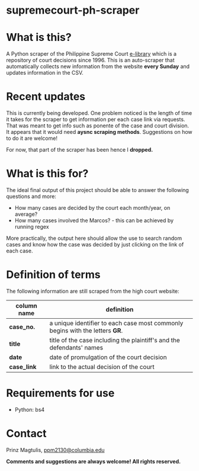 # supremecourt-ph-scraper

# What is this?

A Python scraper of the Philippine Supreme Court [e-library](https://elibrary.judiciary.gov.ph/) which is a repository of court decisions since 1996.
This is an auto-scraper that automatically collects new information from the website **every Sunday** and updates information in the CSV. 

# Recent updates

This is currently being developed. One problem noticed is the length of time it takes for the scraper to get information per each case link via requests.
That was meant to get info such as ponente of the case and court division. It appears that it would need **aysnc scraping methods**. Suggestions on how
to do it are welcome! 

For now, that part of the scraper has been hence I **dropped.**

# What is this for?

The ideal final output of this project should be able to answer the following questions and more:

* How many cases are decided by the court each month/year, on average?
* How many cases involved the Marcos? - this can be achieved by running regex

More practically, the output here should allow the use to search random cases and know how the case was decided by just clicking on the link of each case.

# Definition of terms

The following information are still scraped from the high court website:

|column name|definition|
|---|---|
|**case_no.**|a unique identifier to each case most commonly begins with the letters **GR**.| 
|**title**|title of the case including the plaintiff's and the defendants' names|
|**date**|date of promulgation of the court decision|
|**case_link**|link to the actual decision of the court|  

# Requirements for use

* Python: bs4

# Contact

Prinz Magtulis, [ppm2130@columbia.edu](mailto:ppm2130@columbia.edu)

**Comments and suggestions are always welcome! All rights reserved.**
